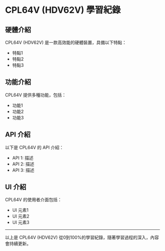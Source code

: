# CPL64V (HDV62V) 學習紀錄

## 硬體介紹

CPL64V (HDV62V) 是一款高效能的硬體裝置，具備以下特點：
- 特點1
- 特點2
- 特點3

## 功能介紹

CPL64V 提供多種功能，包括：
- 功能1
- 功能2
- 功能3

## API 介紹

以下是 CPL64V 的 API 介紹：
- API 1: 描述
- API 2: 描述
- API 3: 描述

## UI 介紹

CPL64V 的使用者介面包括：
- UI 元素1
- UI 元素2
- UI 元素3

---

以上是 CPL64V (HDV62V) 從0到100%的學習紀錄，隨著學習過程的深入，內容會持續更新。